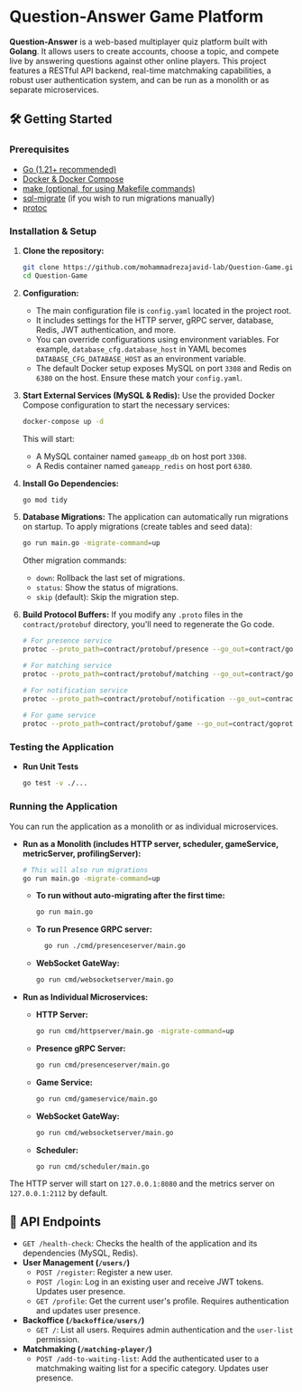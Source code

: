 # Question-Answer Game Platform

**Question-Answer** is a web-based multiplayer quiz platform built with **Golang**. It allows users to create accounts,
choose a topic, and compete live by answering questions against other online players. This project features a RESTful
API backend, real-time matchmaking capabilities, a robust user authentication system, and can be run as a monolith or as
separate microservices.

## 🛠️ Getting Started

### Prerequisites

* [Go (1.21+ recommended)](https://go.dev/dl/)
* [Docker & Docker Compose](https://www.docker.com/get-started)
* [make (optional, for using Makefile commands)](https://www.gnu.org/software/make/)
* [sql-migrate](https://github.com/rubenv/sql-migrate) (if you wish to run migrations manually)
* [protoc](https://grpc.io/docs/protoc-installation/)

### Installation & Setup

1. **Clone the repository:**
   ```bash
   git clone https://github.com/mohammadrezajavid-lab/Question-Game.git Question-Game
   cd Question-Game
   ```

2. **Configuration:**
    * The main configuration file is `config.yaml` located in the project root.
    * It includes settings for the HTTP server, gRPC server, database, Redis, JWT authentication, and more.
    * You can override configurations using environment variables. For example, `database_cfg.database_host` in YAML
      becomes `DATABASE_CFG_DATABASE_HOST` as an environment variable.
    * The default Docker setup exposes MySQL on port `3308` and Redis on `6380` on the host. Ensure these match your
      `config.yaml`.

3. **Start External Services (MySQL & Redis):**
   Use the provided Docker Compose configuration to start the necessary services:
   ```bash
   docker-compose up -d
   ```
   This will start:
    * A MySQL container named `gameapp_db` on host port `3308`.
    * A Redis container named `gameapp_redis` on host port `6380`.

4. **Install Go Dependencies:**
   ```bash
   go mod tidy
   ```

5. **Database Migrations:**
   The application can automatically run migrations on startup.
   To apply migrations (create tables and seed data):
   ```bash
   go run main.go -migrate-command=up
   ```
   Other migration commands:
    * `down`: Rollback the last set of migrations.
    * `status`: Show the status of migrations.
    * `skip` (default): Skip the migration step.

6. **Build Protocol Buffers:**
   If you modify any `.proto` files in the `contract/protobuf` directory, you'll need to regenerate the Go code.
   ```bash
   # For presence service
   protoc --proto_path=contract/protobuf/presence --go_out=contract/goprotobuf/presence --go_opt=paths=source_relative --go-grpc_out=contract/goprotobuf/presence --go-grpc_opt=paths=source_relative ./contract/protobuf/presence/presence.proto

   # For matching service
   protoc --proto_path=contract/protobuf/matching --go_out=contract/goprotobuf/matching --go_opt=paths=source_relative ./contract/protobuf/matching/matching.proto

   # For notification service
   protoc --proto_path=contract/protobuf/notification --go_out=contract/goprotobuf/notification --go_opt=paths=source_relative ./contract/protobuf/notification/notification.proto
  
   # For game service   
   protoc --proto_path=contract/protobuf/game --go_out=contract/goprotobuf/game --go_opt=paths=source_relative ./contract/protobuf/game/created_game.proto
   ```

### Testing the Application

* **Run Unit Tests**
    ```bash
    go test -v ./...
    ```

### Running the Application

You can run the application as a monolith or as individual microservices.

* **Run as a Monolith (includes HTTP server, scheduler, gameService, metricServer, profilingServer):**
    ```bash
    # This will also run migrations
    go run main.go -migrate-command=up
    ```
    * **To run without auto-migrating after the first time:**
      ```bash
      go run main.go
      ```
    * **To run Presence GRPC server:**
      ```bash
        go run ./cmd/presenceserver/main.go
      ```
    * **WebSocket GateWay:**
      ```bash
      go run cmd/websocketserver/main.go
      ```

* **Run as Individual Microservices:**
    * **HTTP Server:**
        ```bash
        go run cmd/httpserver/main.go -migrate-command=up
        ```
    * **Presence gRPC Server:**
        ```bash
        go run cmd/presenceserver/main.go
        ```
    * **Game Service:**
        ```bash
        go run cmd/gameservice/main.go
        ```
    * **WebSocket GateWay:**
        ```bash
        go run cmd/websocketserver/main.go
        ```
    * **Scheduler:**
        ```bash
        go run cmd/scheduler/main.go
        ```

The HTTP server will start on `127.0.0.1:8080` and the metrics server on `127.0.0.1:2112` by default.

## 🔌 API Endpoints

* `GET /health-check`: Checks the health of the application and its dependencies (MySQL, Redis).
* **User Management (`/users/`)**
    * `POST /register`: Register a new user.
    * `POST /login`: Log in an existing user and receive JWT tokens. Updates user presence.
    * `GET /profile`: Get the current user's profile. Requires authentication and updates user presence.
* **Backoffice (`/backoffice/users/`)**
    * `GET /`: List all users. Requires admin authentication and the `user-list` permission.
* **Matchmaking (`/matching-player/`)**
    * `POST /add-to-waiting-list`: Add the authenticated user to a matchmaking waiting list for a specific category.
      Updates user presence.
